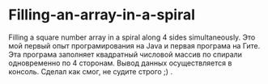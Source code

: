 # Filling-an-array-in-a-spiral
Filling a square number array in a spiral along 4 sides simultaneously.
Это мой первый опыт програмирования на Java и первая програма на Гите. 
Эта програма заполняет квадратный числовой массив  по спирали одновременно по 4 сторонам.
Вывод данных осуществляется в консоль.
Сделал как смог, не судите строго ;)  .
